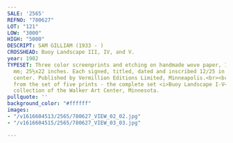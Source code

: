 ```yaml
---
SALE: '2565'
REFNO: "780627"
LOT: "121"
LOW: "3000"
HIGH: "5000"
DESCRIPT: SAM GILLIAM (1933 - )
CROSSHEAD: Buoy Landscape III, IV, and V.
year: 1982
TYPESET: Three color screenprints and etching on handmade wove paper, 1982. 648x559
  mm; 25½x22 inches. Each signed, titled, dated and inscribed 12/25 in pencil, lower
  center. Published by Vermillion Editions Limited, Minneapolis.<br><br>Three prints
  from the set of five prints - the complete set <i>Buoy Landscape I-V</i> is in the
  collection of the Walker Art Center, Minnesota.
pullquote: ''
background_color: "#ffffff"
images:
- "/v1616604513/2565/780627_VIEW_02_02.jpg"
- "/v1616604515/2565/780627_VIEW_03_03.jpg"

---
```

